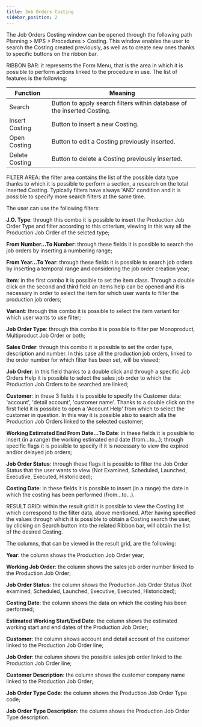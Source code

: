 ```yaml
---
title: Job Orders Costing
sidebar_position: 2
---
```


The Job Orders Costing window can be opened through the following path Planning > MPS > Procedures > Costing. This window enables the user to search the Costing created previously, as well as to create new ones thanks to specific buttons on the ribbon bar.

RIBBON BAR: it represents the Form Menu, that is the area in which it is possible to perform actions linked to the procedure in use. The list of features is the following:





| Function | Meaning |
| --- | --- |
| Search | Button to apply search filters within database of the inserted Costing. |
| Insert Costing | Button to insert a new Costing. |
| Open Costing | Button to edit a Costing previously inserted. |
| Delete Costing | Button to delete a Costing previously inserted. |

FILTER AREA: the filter area contains the list of the possible data type thanks to which it is possible to perform a section, a research on the total inserted Costing. Typically filters have always 'AND' condition and it is possible to specify more search filters at the same time.

The user can use the following filters:

**J.O. Type**: through this combo it is possible to insert the Production Job Order Type and filter according to this criterium, viewing in this way all the Production Job Order of the selcted type;

**From Number…To Number**: through these fields it is possible to search the job orders by inserting a numbering range;

**From Year…To Year**: through these fields it is possible to search job orders by inserting a temporal range and considering the job order creation year;

**Item**: in the first combo it is possible to set the item class. Through a double click on the second and third field an items help can be opened and it is necessary in order to select the item for which user wants to filter the production job orders;

**Variant**: through this combo it is possible to select the item variant for which user wants to use filter;

**Job Order Type**: through this combo it is possible to filter per Monoproduct, Multiproduct Job Order or both;

**Sales Order**: through this combo it is possible to set the order type, description and number. In this case all the production job orders, linked to the order number for which filter has been set, will be viewed;

**Job Order**: in this field thanks to a double click and through a specific Job Orders Help it is possible to select the sales job order to which the Production Job Orders to be searched are linked;

**Customer**: in these 3 fields it is possible to specify the Customer data: 'account', 'detail account', 'customer name'. Thanks to a double click on the first field it is possible to open a 'Account Help' from which to select the customer in question. In this way it is possible also to search alla the Production Job Orders linked to the selected customer;

**Working Estimated End From Date…To Date**: in these fields it is possible to insert (in a range) the working estimated end date (from…to…); through specific flags it is possible to specify if it is necessary to view the expired and/or delayed job orders;

**Job Order Status**: through these flags it is possible to filter the Job Order Status that the user wants to view (Not Examined, Scheduled, Launched, Executive, Executed, Historicized);

**Costing Date**: in these fields it is possible to insert (in a range) the date in which the costing has been performed (from…to…).

RESULT GRID: within the result grid it is possible to view the Costing list which correspond to the filter data, above mentioned. After having specified the values through which it is possible to obtain a Costing search the user, by clicking on Search button into the related Ribbon bar, will obtain the list of the desired Costing.

The columns, that can be viewed in the result grid, are the following:

**Year**: the column shows the Production Job Order year;

**Working Job Order**: the column shows the sales job order number linked to the Production Job Order;

**Job Order Status**: the column shows the Production Job Order Status (Not examined, Scheduled, Launched, Executive, Executed, Historicized);

**Costing Date**: the column shows the data on which the costing has been performed;

**Estimated Working Start/End Date**: the column shows the estimated working start and end dates of the Production Job Order;

**Customer**: the column shows account and detail account of the customer linked to the Production Job Order line;

**Job Order**: the column shows the possible sales job order linked to the Production Job Order line;

**Customer** **Description**: the column shows the customer company name linked to the Production Job Order;

**Job Order Type Code**: the column shows the Production Job Order Type code;

**Job Order Type Description**: the column shows the Production Job Order Type description.







